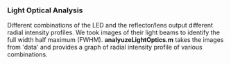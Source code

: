 ### Light Optical Analysis
Different combinations of the LED and the reflector/lens output different
radial intensity profiles. We took images of their light beams to 
identify the full width half maximum (FWHM). **analyuzeLightOptics.m** 
takes the images from 'data' and provides a graph of radial intensity 
profile of various combinations.